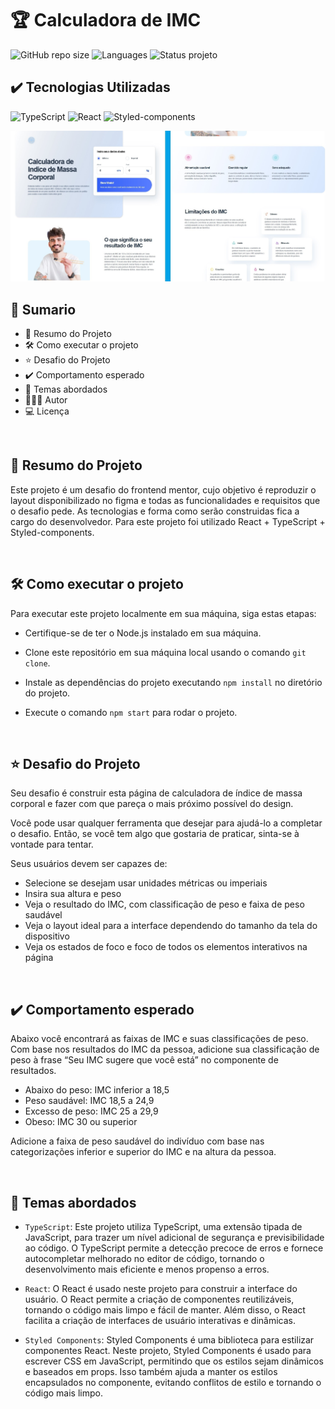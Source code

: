 # 🏆 Calculadora de IMC
![GitHub repo size](https://img.shields.io/github/repo-size/BrunoOliveira16/body-mass-index-calculator?style=for-the-badge)
![Languages](https://img.shields.io/github/languages/count/BrunoOliveira16/body-mass-index-calculator?style=for-the-badge)
![Status projeto](https://img.shields.io/badge/STATUS-CONCLUIDO-GREEN?style=for-the-badge)

## ✔️ Tecnologias Utilizadas
![TypeScript](https://img.shields.io/badge/TypeScript-007ACC?style=for-the-badge&logo=typescript&logoColor=white)
![React](https://img.shields.io/badge/React-20232A?style=for-the-badge&logo=react&logoColor=61DAFB)
![Styled-components](https://img.shields.io/badge/styled--components-DB7093?style=for-the-badge&logo=styled-components&logoColor=white)

<img src="./src/assets/screenshot.jpg" alt="screenshot do projeto" />

<br>

## 📎 Sumario

- 📌 Resumo do Projeto
- 🛠️ Como executar o projeto
- ⭐ Desafio do Projeto
- ✔️ Comportamento esperado
- 📂 Temas abordados
- 🙋🏻‍♂️ Autor
- 💻 Licença

<br>

## 📌 Resumo do Projeto
Este projeto é um desafio do frontend mentor, cujo objetivo é reproduzir o layout disponibilizado no figma e todas as funcionalidades e requisitos que o desafio pede. As tecnologias e forma como serão construidas fica a cargo do desenvolvedor. Para este projeto foi utilizado React + TypeScript + Styled-components.

<br>

## 🛠️ Como executar o projeto
Para executar este projeto localmente em sua máquina, siga estas etapas:

- Certifique-se de ter o Node.js instalado em sua máquina.

- Clone este repositório em sua máquina local usando o comando ``git clone``.

- Instale as dependências do projeto executando ``npm install`` no diretório do projeto.

- Execute o comando ``npm start`` para rodar o projeto.

<br>

## ⭐ Desafio do Projeto
Seu desafio é construir esta página de calculadora de índice de massa corporal e fazer com que pareça o mais próximo possível do design.

Você pode usar qualquer ferramenta que desejar para ajudá-lo a completar o desafio. Então, se você tem algo que gostaria de praticar, sinta-se à vontade para tentar.

Seus usuários devem ser capazes de:

- Selecione se desejam usar unidades métricas ou imperiais
- Insira sua altura e peso
- Veja o resultado do IMC, com classificação de peso e faixa de peso saudável
- Veja o layout ideal para a interface dependendo do tamanho da tela do dispositivo
- Veja os estados de foco e foco de todos os elementos interativos na página

<br>

## ✔️ Comportamento esperado
Abaixo você encontrará as faixas de IMC e suas classificações de peso. Com base nos resultados do IMC da pessoa, adicione sua classificação de peso à frase “Seu IMC sugere que você está” no componente de resultados.

- Abaixo do peso: IMC inferior a 18,5
- Peso saudável: IMC 18,5 a 24,9
- Excesso de peso: IMC 25 a 29,9
- Obeso: IMC 30 ou superior

Adicione a faixa de peso saudável do indivíduo com base nas categorizações inferior e superior do IMC e na altura da pessoa.

<br>

## 📂 Temas abordados
- ``TypeScript``: Este projeto utiliza TypeScript, uma extensão tipada de JavaScript, para trazer um nível adicional de segurança e previsibilidade ao código. O TypeScript permite a detecção precoce de erros e fornece autocompletar melhorado no editor de código, tornando o desenvolvimento mais eficiente e menos propenso a erros.

- ``React``: O React é usado neste projeto para construir a interface do usuário. O React permite a criação de componentes reutilizáveis, tornando o código mais limpo e fácil de manter. Além disso, o React facilita a criação de interfaces de usuário interativas e dinâmicas.

- ``Styled Components``: Styled Components é uma biblioteca para estilizar componentes React. Neste projeto, Styled Components é usado para escrever CSS em JavaScript, permitindo que os estilos sejam dinâmicos e baseados em props. Isso também ajuda a manter os estilos encapsulados no componente, evitando conflitos de estilo e tornando o código mais limpo.

<br>

